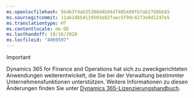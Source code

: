 ```yaml
---
ms.openlocfilehash: 5bdb3f4ab35380d4b94d7405489fb7ab27d8bb85
ms.sourcegitcommit: 11a61db54119503e82faec5f99c4273e8d1247e5
ms.translationtype: HT
ms.contentlocale: de-DE
ms.lasthandoff: 10/16/2020
ms.locfileid: "4069597"
---
```

> [!IMPORTANT]
> Dynamics 365 for Finance and Operations hat sich zu zweckgerichteten Anwendungen weiterentwickelt, die Sie bei der Verwaltung bestimmter Unternehmensfunktionen unterstützen. Weitere Informationen zu diesen Änderungen finden Sie unter [Dynamics 365-Lizenzierungshandbuch](https://mbs.microsoft.com/Files/public/365/Dynamics365LicensingGuide.pdf).
 

